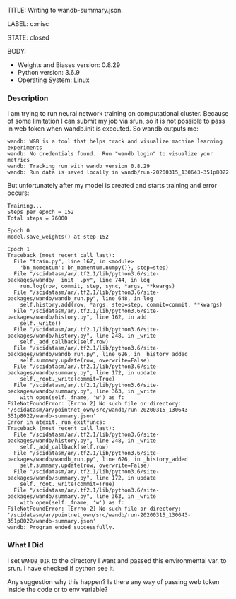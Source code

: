 TITLE:
Writing to wandb-summary.json.

LABEL:
c:misc

STATE:
closed

BODY:
* Weights and Biases version: 0.8.29
* Python version: 3.6.9
* Operating System: Linux

### Description

I am trying to run neural network training on computational cluster. Because of some limitation I can submit my job via srun, so it is not possible to pass in web token when wandb.init is executed. So wandb outputs me:

```
wandb: W&B is a tool that helps track and visualize machine learning experiments
wandb: No credentials found.  Run "wandb login" to visualize your metrics
wandb: Tracking run with wandb version 0.8.29
wandb: Run data is saved locally in wandb/run-20200315_130643-351p8022
```
But unfortunately after my model is created and starts training and error occurs:

```
Training...
Steps per epoch = 152
Total steps = 76000

Epoch 0
model.save_weights() at step 152

Epoch 1
Traceback (most recent call last):
  File "train.py", line 167, in <module>
    'bn_momentum': bn_momentum.numpy()}, step=step)
  File "/scidatasm/ar/.tf2.1/lib/python3.6/site-packages/wandb/__init__.py", line 744, in log
    run.log(row, commit, step, sync, *args, **kwargs)
  File "/scidatasm/ar/.tf2.1/lib/python3.6/site-packages/wandb/wandb_run.py", line 648, in log
    self.history.add(row, *args, step=step, commit=commit, **kwargs)
  File "/scidatasm/ar/.tf2.1/lib/python3.6/site-packages/wandb/history.py", line 162, in add
    self._write()
  File "/scidatasm/ar/.tf2.1/lib/python3.6/site-packages/wandb/history.py", line 248, in _write
    self._add_callback(self.row)
  File "/scidatasm/ar/.tf2.1/lib/python3.6/site-packages/wandb/wandb_run.py", line 626, in _history_added
    self.summary.update(row, overwrite=False)
  File "/scidatasm/ar/.tf2.1/lib/python3.6/site-packages/wandb/summary.py", line 172, in update
    self._root._write(commit=True)
  File "/scidatasm/ar/.tf2.1/lib/python3.6/site-packages/wandb/summary.py", line 363, in _write
    with open(self._fname, 'w') as f:
FileNotFoundError: [Errno 2] No such file or directory: '/scidatasm/ar/pointnet_own/src/wandb/run-20200315_130643-351p8022/wandb-summary.json'
Error in atexit._run_exitfuncs:
Traceback (most recent call last):
  File "/scidatasm/ar/.tf2.1/lib/python3.6/site-packages/wandb/history.py", line 248, in _write
    self._add_callback(self.row)
  File "/scidatasm/ar/.tf2.1/lib/python3.6/site-packages/wandb/wandb_run.py", line 626, in _history_added
    self.summary.update(row, overwrite=False)
  File "/scidatasm/ar/.tf2.1/lib/python3.6/site-packages/wandb/summary.py", line 172, in update
    self._root._write(commit=True)
  File "/scidatasm/ar/.tf2.1/lib/python3.6/site-packages/wandb/summary.py", line 363, in _write
    with open(self._fname, 'w') as f:
FileNotFoundError: [Errno 2] No such file or directory: '/scidatasm/ar/pointnet_own/src/wandb/run-20200315_130643-351p8022/wandb-summary.json'
wandb: Program ended successfully.
``` 

### What I Did

I set `WANDB_DIR` to the directory I want and passed this environmental var. to srun. I have checked if python see it.

Any suggestion why this happen? 
Is there any way of passing web token inside the code or to env variable?


